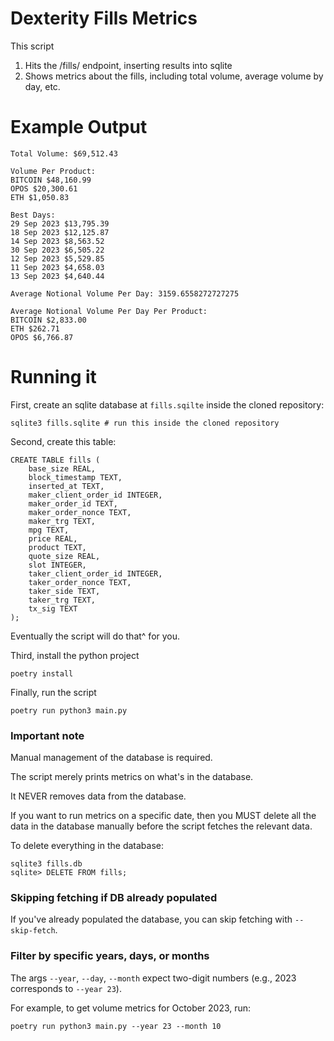 # Dexterity Fills Metrics

This script 

1. Hits the /fills/ endpoint, inserting results into sqlite
2. Shows metrics about the fills, including total volume, average volume by day, etc.

# Example Output

```
Total Volume: $69,512.43

Volume Per Product:
BITCOIN $48,160.99
OPOS $20,300.61
ETH $1,050.83

Best Days:
29 Sep 2023 $13,795.39
18 Sep 2023 $12,125.87
14 Sep 2023 $8,563.52
30 Sep 2023 $6,505.22
12 Sep 2023 $5,529.85
11 Sep 2023 $4,658.03
13 Sep 2023 $4,640.44

Average Notional Volume Per Day: 3159.6558272727275

Average Notional Volume Per Day Per Product:
BITCOIN $2,833.00
ETH $262.71
OPOS $6,766.87
```

# Running it

First, create an sqlite database at `fills.sqilte` inside the cloned repository:

```
sqlite3 fills.sqlite # run this inside the cloned repository
```

Second, create this table:

```
CREATE TABLE fills (
    base_size REAL,
    block_timestamp TEXT,
    inserted_at TEXT,
    maker_client_order_id INTEGER,
    maker_order_id TEXT,
    maker_order_nonce TEXT,
    maker_trg TEXT,
    mpg TEXT,
    price REAL,
    product TEXT,
    quote_size REAL,
    slot INTEGER,
    taker_client_order_id INTEGER,
    taker_order_nonce TEXT,
    taker_side TEXT,
    taker_trg TEXT,
    tx_sig TEXT
);
```

Eventually the script will do that^ for you.

Third, install the python project

```
poetry install
```

Finally, run the script

```
poetry run python3 main.py
```

### Important note

Manual management of the database is required.

The script merely prints metrics on what's in the database. 

It NEVER removes data from the database.

If you want to run metrics on a specific date, then you MUST delete all the data in the database manually before the script fetches the relevant data.

To delete everything in the database:

```
sqlite3 fills.db
sqlite> DELETE FROM fills;
```

### Skipping fetching if DB already populated

If you've already populated the database, you can skip fetching with `--skip-fetch`.

### Filter by specific years, days, or months

The args `--year`, `--day`, `--month` expect two-digit numbers (e.g., 2023 corresponds to `--year 23`).

For example, to get volume metrics for October 2023, run:

```
poetry run python3 main.py --year 23 --month 10
```

